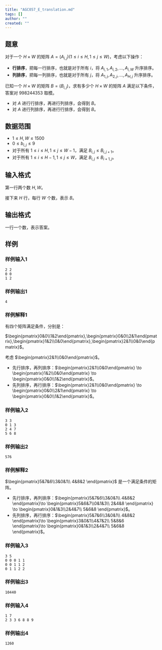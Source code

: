 ```yaml
---
title: "AGC057_E_translation.md"
tags: []
author: ""
created: ""
---
```


## 题意 

对于一个 $H\times W$ 的矩阵 $A=(A_{i,j})(1\le i\le H,1\le j\le W)$，考虑以下操作：

- **行排序**，把每一行排序，也就是对于所有 $i$，将 $A_{i,1},A_{i,2},...,A_{i,W}$ 升序排序。
- **列排序**，把每一列排序，也就是对于所有 $j$，将 $A_{1,j},A_{2,j},...,A_{H,j}$ 升序排序。

已知一个 $H\times W$ 的矩阵 $B=(B_{i,j})$，求有多少个 $H\times W$ 的矩阵 $A$ 满足以下条件，答案对 $998244353$ 取模。

- 对 $A$ 进行行排序，再进行列排序，会得到 $B$。
- 对 $A$ 进行列排序，再进行行排序，会得到 $B$。

## 数据范围

- $1\le H,W\le 1500$
- $0\le b_{i,j}\le 9$
- 对于所有 $1\le i\le H,1\le j\le W-1$，满足 $B_{i,j}\le B_{i,j+1}$。
- 对于所有 $1\le i\le H-1,1\le j\le W$，满足 $B_{i,j}\le B_{i+1,j}$。

## 输入格式

第一行两个数 $H,W$。

接下来 $H$ 行，每行 $W$ 个数，表示 $B$。

## 输出格式

一行一个数，表示答案。

## 样例

### 样例输入1

```
2 2
0 0
1 2
```

### 样例输出1

```
4
```

### 样例解释1

有四个矩阵满足条件，分别是：

$\begin{pmatrix}0&0\\1&2\end{pmatrix},\begin{pmatrix}0&0\\2&1\end{pmatrix},\begin{pmatrix}1&2\\0&0\end{pmatrix},\begin{pmatrix}2&1\\0&0\end{pmatrix}$。

考虑 $\begin{pmatrix}2&1\\0&0\end{pmatrix}$。

- 先行排序，再列排序：$\begin{pmatrix}2&1\\0&0\end{pmatrix} \to \begin{pmatrix}1&2\\0&0\end{pmatrix} \to \begin{pmatrix}0&0\\1&2\end{pmatrix}$。
- 先列排序，再行排序：$\begin{pmatrix}2&1\\0&0\end{pmatrix} \to \begin{pmatrix}0&0\\2&1\end{pmatrix} \to \begin{pmatrix}0&0\\1&2\end{pmatrix}$。

### 样例输入2

```
3 3
0 1 3
2 4 7
5 6 8
```

### 样例输出2

```
576
```

### 样例解释2

$\begin{pmatrix}5&7&6\\3&0&1\\ 4&8&2 \end{pmatrix}$ 是一个满足条件的矩阵。

- 先行排序，再列排序：$\begin{pmatrix}5&7&6\\3&0&1\\ 4&8&2 \end{pmatrix}\to \begin{pmatrix}5&6&7\\0&1&3\\ 2&4&8 \end{pmatrix} \to \begin{pmatrix}0&1&3\\2&4&7\\ 5&6&8 \end{pmatrix}$。
- 先列排序，再行排序：$\begin{pmatrix}5&7&6\\3&0&1\\ 4&8&2 \end{pmatrix}\to \begin{pmatrix}3&0&1\\4&7&2\\ 5&8&6 \end{pmatrix}\to \begin{pmatrix}0&1&3\\2&4&7\\ 5&6&8 \end{pmatrix}$。

### 样例输入3

```
3 5
0 0 0 1 1
0 0 1 1 2
0 1 1 2 2
```

### 样例输出3

```
10440
```

### 样例输入4

```
1 7
2 3 3 6 8 8 9
```

### 样例输出4

```
1260
```


